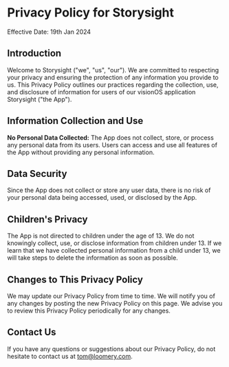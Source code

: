 # Privacy Policy for Storysight

Effective Date: 19th Jan 2024

## Introduction

Welcome to Storysight ("we", "us", "our"). We are committed to respecting your privacy and ensuring the protection of any information you provide to us. This Privacy Policy outlines our practices regarding the collection, use, and disclosure of information for users of our visionOS application Storysight ("the App").

## Information Collection and Use

**No Personal Data Collected:** The App does not collect, store, or process any personal data from its users. Users can access and use all features of the App without providing any personal information.

## Data Security

Since the App does not collect or store any user data, there is no risk of your personal data being accessed, used, or disclosed by the App.

## Children's Privacy

The App is not directed to children under the age of 13. We do not knowingly collect, use, or disclose information from children under 13. If we learn that we have collected personal information from a child under 13, we will take steps to delete the information as soon as possible.

## Changes to This Privacy Policy

We may update our Privacy Policy from time to time. We will notify you of any changes by posting the new Privacy Policy on this page. We advise you to review this Privacy Policy periodically for any changes.

## Contact Us

If you have any questions or suggestions about our Privacy Policy, do not hesitate to contact us at tom@loomery.com.
